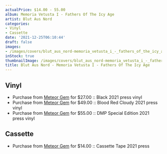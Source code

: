 ```yaml
---
actualPrice: $14.00 - 55.00
album: Memoria Vetusta I - Fathers Of The Icy Age
artist: Blut Aus Nord
categories:
- Vinyl
- Cassette
date: '2021-12-25T06:10:44'
draft: false
images:
- /images/covers/blut_aus_nord-memoria_vetusta_i_-_fathers_of_the_icy_age.jpg
inStock: true
thumbnailImage: /images/covers/blut_aus_nord-memoria_vetusta_i_-_fathers_of_the_icy_age-thumb.jpg
title: Blut Aus Nord - Memoria Vetusta I - Fathers Of The Icy Age
---
```


## Vinyl
* Purchase from [Meteor Gem](https://meteor-gem.com/products/blut-aus-nord-memoria-vetusta-i-fathers-of-the-icy-age-lp) for $27.00 :: Black 2021 press vinyl
* Purchase from [Meteor Gem](https://meteor-gem.com/products/blut-aus-nord-memoria-vetusta-i-fathers-of-the-icy-age-lp) for $49.00 :: Blood Red Cloudy 2021 press vinyl
* Purchase from [Meteor Gem](https://meteor-gem.com/products/blut-aus-nord-memoria-vetusta-i-fathers-of-the-icy-age-lp) for $55.00 :: DMP Special Edition 2021 press vinyl
## Cassette
* Purchase from [Meteor Gem](https://meteor-gem.com/products/blut-aus-nord-memoria-vetusta-i-fathers-of-the-icy-age-cassette) for $14.00 :: Cassette Tape 2021 press
